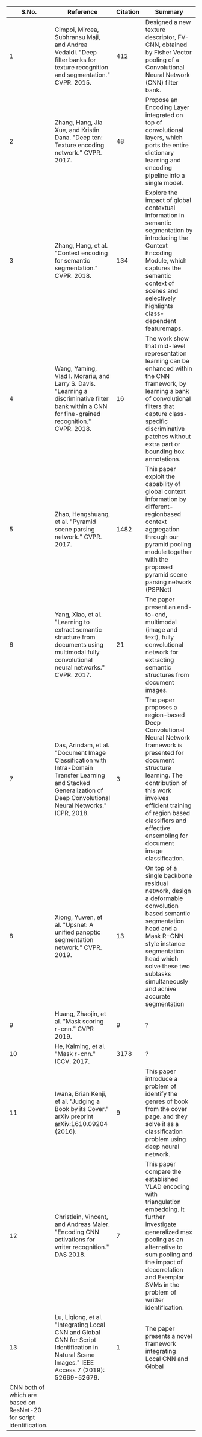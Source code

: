 |S.No.| Reference |Citation |Summary|
|--|--|--|--|
|1|Cimpoi, Mircea, Subhransu Maji, and Andrea Vedaldi. "Deep filter banks for texture recognition and segmentation." CVPR. 2015.|412|Designed a new texture descriptor, FV-CNN, obtained by Fisher Vector pooling of a Convolutional Neural Network (CNN) filter bank.|
|2|Zhang, Hang, Jia Xue, and Kristin Dana. "Deep ten: Texture encoding network." CVPR. 2017.|48|Propose an Encoding Layer integrated on top of convolutional layers, which ports the entire dictionary learning and encoding pipeline into a single model.|
|3|Zhang, Hang, et al. "Context encoding for semantic segmentation." CVPR. 2018.|134|Explore the impact of global contextual information in semantic segmentation by introducing the Context Encoding Module, which captures the semantic context of scenes and selectively highlights class-dependent featuremaps.|
|4|Wang, Yaming, Vlad I. Morariu, and Larry S. Davis. "Learning a discriminative filter bank within a CNN for fine-grained recognition." CVPR. 2018.|16|The work show that mid-level representation learning can be enhanced within the CNN framework, by learning a bank of convolutional filters that capture class-specific discriminative patches without extra part or bounding box annotations.|
|5|Zhao, Hengshuang, et al. "Pyramid scene parsing network." CVPR. 2017.|1482|This paper exploit the capability of global context information by different-regionbased context aggregation through our pyramid pooling module together with the proposed pyramid scene parsing network (PSPNet)|
|6|Yang, Xiao, et al. "Learning to extract semantic structure from documents using multimodal fully convolutional neural networks." CVPR. 2017.|21|The paper present an end-to-end, multimodal (image and text), fully convolutional network for extracting semantic structures from document images.|
|7|Das, Arindam, et al. "Document Image Classification with Intra-Domain Transfer Learning and Stacked Generalization of Deep Convolutional Neural Networks." ICPR, 2018.|3|The paper proposes a region-based Deep Convolutional Neural Network framework is presented for document structure learning. The contribution of this work involves efficient training of region based classifiers and effective ensembling for document image classification.|
|8|Xiong, Yuwen, et al. "Upsnet: A unified panoptic segmentation network." CVPR. 2019.|13| On top of a single backbone residual network, design a deformable convolution based semantic segmentation head and a Mask R-CNN style instance segmentation head which solve these two subtasks simultaneously and achive accurate segmentation|
|9|Huang, Zhaojin, et al. "Mask scoring r-cnn." CVPR 2019.|9|?|
|10|He, Kaiming, et al. "Mask r-cnn." ICCV. 2017.|3178|?|
|11|Iwana, Brian Kenji, et al. "Judging a Book by its Cover." arXiv preprint arXiv:1610.09204 (2016).|9|This paper introduce a problem of identify the genres of book from the cover page. and they solve it as a classification problem using deep neural network.|
|12|Christlein, Vincent, and Andreas Maier. "Encoding CNN activations for writer recognition." DAS 2018.|7|This paper compare the established VLAD encoding with triangulation embedding. It further investigate generalized max pooling as an alternative to sum pooling and the impact of decorrelation and Exemplar SVMs in the problem of writter identification.|
|13|Lu, Liqiong, et al. "Integrating Local CNN and Global CNN for Script Identification in Natural Scene Images." IEEE Access 7 (2019): 52669-52679.|1|The paper presents a novel framework integrating Local CNN and Global
CNN both of which are based on ResNet-20 for script identification.|
